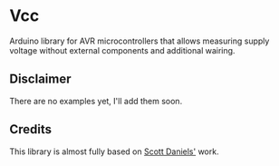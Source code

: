 # Vcc
Arduino library for AVR microcontrollers that allows measuring supply voltage without external components and additional wairing.

## Disclaimer
There are no examples yet, I'll add them soon.

## Credits
This library is almost fully based on [Scott Daniels'](https://provideyourown.com/2012/secret-arduino-voltmeter-measure-battery-voltage/) work.